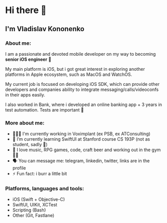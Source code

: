 # Hi there 👋

## I'm Vladislav Kononenko

### About me:
I am a passionate and devoted mobile developer on my way to becoming **senior iOS engineer** 🚀 

My main platform is iOS, but i got great interest in exploring another platforms in Apple ecosystem, such as MacOS and WatchOS. 

My current job is focused on developing iOS SDK, which can provide other developers and companies ability to integrate messaging/calls/videoconfs in their apps easily.

I also worked in Bank, where i developed an online banking app + 3 years in test automation. Tests are important 🤖

### More about me:

- 🧑🏻‍💻 I'm currently working in Voximplant (ex PSB, ex ATConsulting)
- 🌱 I’m currently learning SwiftUI at Stanford course CS 193P (not as student, sadly 🥺)
- 🌝 I love music, RPG games, code, craft beer and working out in the gym 💪🏻
- 🗣 You can message me: telegram, linkedin, twitter, links are in the profile 
- ⚡ Fun fact: i burr a little bit

### Platforms, languages and tools:

- iOS (Swift + Objective-C)
- SwiftUI, UIKit, XCTest
- Scripting (Bash)
- Other (Git, Fastlane)
